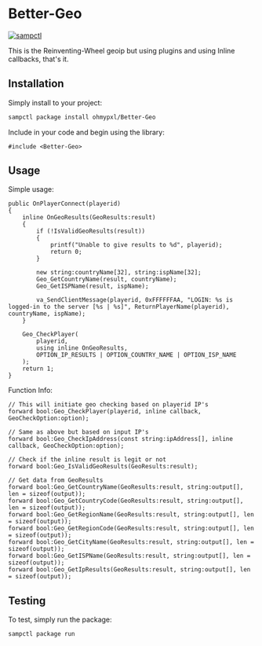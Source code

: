 # Better-Geo

[![sampctl](https://img.shields.io/badge/sampctl-Better--Geo-2f2f2f.svg?style=for-the-badge)](https://github.com/ohmypxl/Better-Geo)

This is the Reinventing-Wheel geoip but using plugins and using Inline callbacks, that's it.

## Installation

Simply install to your project:

```bash
sampctl package install ohmypxl/Better-Geo
```

Include in your code and begin using the library:

```pawn
#include <Better-Geo>
```

## Usage

Simple usage:
```pawn
public OnPlayerConnect(playerid)
{
	inline OnGeoResults(GeoResults:result)
	{
		if (!IsValidGeoResults(result))
		{
			printf("Unable to give results to %d", playerid);
			return 0;
		}

		new string:countryName[32], string:ispName[32];
		Geo_GetCountryName(result, countryName);
		Geo_GetISPName(result, ispName);

		va_SendClientMessage(playerid, 0xFFFFFFAA, "LOGIN: %s is logged-in to the server [%s | %s]", ReturnPlayerName(playerid), countryName, ispName);
	}

	Geo_CheckPlayer(
		playerid, 
		using inline OnGeoResults, 
		OPTION_IP_RESULTS | OPTION_COUNTRY_NAME | OPTION_ISP_NAME
	);
	return 1;
}
```

Function Info:
```pawn
// This will initiate geo checking based on playerid IP's
forward bool:Geo_CheckPlayer(playerid, inline callback, GeoCheckOption:option);

// Same as above but based on input IP's
forward bool:Geo_CheckIpAddress(const string:ipAddress[], inline callback, GeoCheckOption:option);

// Check if the inline result is legit or not
forward bool:Geo_IsValidGeoResults(GeoResults:result);

// Get data from GeoResults
forward bool:Geo_GetCountryName(GeoResults:result, string:output[], len = sizeof(output));
forward bool:Geo_GetCountryCode(GeoResults:result, string:output[], len = sizeof(output));
forward bool:Geo_GetRegionName(GeoResults:result, string:output[], len = sizeof(output));
forward bool:Geo_GetRegionCode(GeoResults:result, string:output[], len = sizeof(output));
forward bool:Geo_GetCityName(GeoResults:result, string:output[], len = sizeof(output));
forward bool:Geo_GetISPName(GeoResults:result, string:output[], len = sizeof(output));
forward bool:Geo_GetIpResults(GeoResults:result, string:output[], len = sizeof(output));
```

## Testing


To test, simply run the package:

```bash
sampctl package run
```
